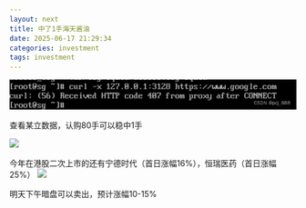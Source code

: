 ```yaml
---
layout: next
title: 中了1手海天酱油
date: 2025-06-17 21:29:34
categories: investment
tags: investment
---
```


![](image1.png)

查看某立数据，认购80手可以稳中1手
<!-- more -->
![](haha.jpg)

今年在港股二次上市的还有宁德时代（首日涨幅16%），恒瑞医药（首日涨幅25%）
![](image3.png)

明天下午暗盘可以卖出，预计涨幅10-15%
